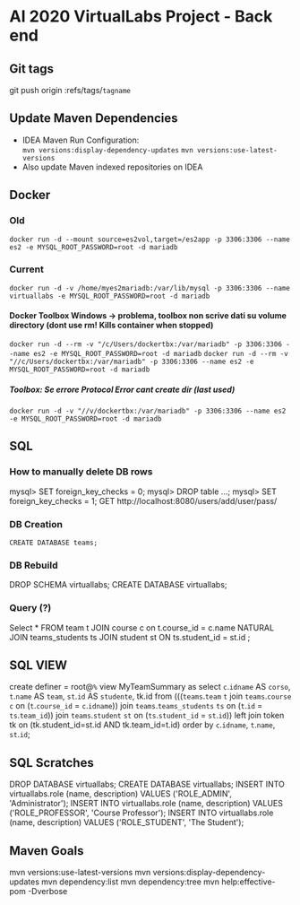 # AI 2020 VirtualLabs Project - Back end

## Git tags
git push origin :refs/tags/`tagname`
## Update Maven Dependencies
- IDEA Maven Run Configuration:<br>
`mvn versions:display-dependency-updates`
`mvn versions:use-latest-versions`
- Also update Maven indexed repositories on IDEA

## Docker
### Old
`docker run -d --mount source=es2vol,target=/es2app -p 3306:3306 --name es2 -e MYSQL_ROOT_PASSWORD=root -d mariadb`
### Current
`docker run -d -v /home/myes2mariadb:/var/lib/mysql -p 3306:3306 --name virtuallabs -e MYSQL_ROOT_PASSWORD=root -d mariadb`
#### Docker Toolbox Windows -> problema, toolbox non scrive dati su volume directory (dont use rm! Kills container when stopped)
`docker run -d --rm -v "/c/Users/dockertbx:/var/mariadb" -p 3306:3306 --name es2 -e MYSQL_ROOT_PASSWORD=root -d mariadb`
`docker run -d --rm -v "//c/Users/dockertbx:/var/mariadb" -p 3306:3306 --name es2 -e MYSQL_ROOT_PASSWORD=root -d mariadb`
##### Toolbox: Se errore Protocol Error cant create dir (last used)
`docker run -d -v "//v/dockertbx:/var/mariadb" -p 3306:3306 --name es2 -e MYSQL_ROOT_PASSWORD=root -d mariadb`

## SQL
### How to manually delete DB rows
mysql> SET foreign_key_checks = 0;
mysql> DROP table ...;
mysql> SET foreign_key_checks = 1;
GET http://localhost:8080/users/add/user/pass/
### DB Creation
`CREATE DATABASE teams;`
### DB Rebuild
DROP SCHEMA virtuallabs;
CREATE DATABASE virtuallabs;
### Query (?)
Select *
FROM team t JOIN course c on t.course_id = c.name NATURAL JOIN teams_students ts JOIN student st ON ts.student_id = st.id ;
## SQL VIEW
create definer = root@`%` view MyTeamSummary as
select `c`.`idname` AS `corso`, `t`.`name` AS `team`, `st`.`id` AS `studente`, tk.id
from (((`teams`.`team` `t` join `teams`.`course` `c` on (`t`.`course_id` = `c`.`idname`)) join `teams`.`teams_students` `ts` on (`t`.`id` = `ts`.`team_id`))
         join `teams`.`student` `st` on (`ts`.`student_id` = `st`.`id`)) left join token tk on (tk.student_id=st.id AND tk.team_id=t.id)
order by `c`.`idname`, `t`.`name`, `st`.`id`;

## SQL Scratches
DROP DATABASE virtuallabs;
CREATE DATABASE virtuallabs;
INSERT INTO virtuallabs.role (name, description) VALUES ('ROLE_ADMIN', 'Administrator');
INSERT INTO virtuallabs.role (name, description) VALUES ('ROLE_PROFESSOR', 'Course Professor');
INSERT INTO virtuallabs.role (name, description) VALUES ('ROLE_STUDENT', 'The Student');

## Maven Goals
mvn versions:use-latest-versions 
mvn versions:display-dependency-updates 
mvn dependency:list 
mvn dependency:tree
mvn help:effective-pom -Dverbose